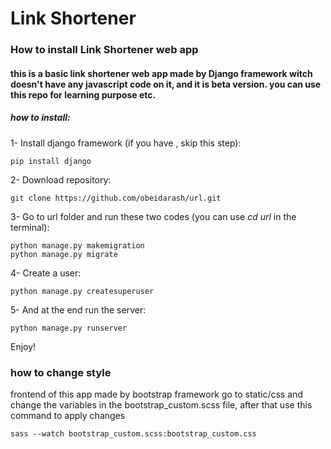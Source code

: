 # Link Shortener 
### How to install Link Shortener web app
#### this is a basic link shortener web app made by Django framework witch doesn't have any javascript code on it, and it is beta version. you can use this repo for learning purpose etc.

##### how to install:  
1- Install django framework (if you have , skip this step):

```
pip install django
```
2- Download repository:
```
git clone https://github.com/obeidarash/url.git
```
3- Go to url folder and run these two codes (you can use _cd url_ in the terminal):
```
python manage.py makemigration
python manage.py migrate
```
4- Create a user:
```
python manage.py createsuperuser
```
5- And at the end run the server:
```
python manage.py runserver
```
Enjoy!

### how to change style 
frontend of this app made by bootstrap framework
go to static/css and change the variables in the bootstrap_custom.scss file, after that use this command to apply changes
```
sass --watch bootstrap_custom.scss:bootstrap_custom.css
```
